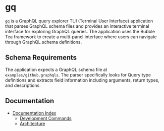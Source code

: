 # gq

`gq` is a GraphQL query explorer TUI (Terminal User Interface) application that parses GraphQL schema files and provides an interactive terminal interface for exploring GraphQL queries. The application uses the Bubble Tea framework to create a multi-panel interface where users can navigate through GraphQL schema definitions.

## Schema Requirements

The application expects a GraphQL schema file at `examples/github.graphqls`. The parser specifically looks for Query type definitions and extracts field information including arguments, return types, and descriptions.

## Documentation

- [Documentation Index](docs/index.md)
    - [Development Commands](docs/development.md)
    - [Architecture](docs/architecture.md)
